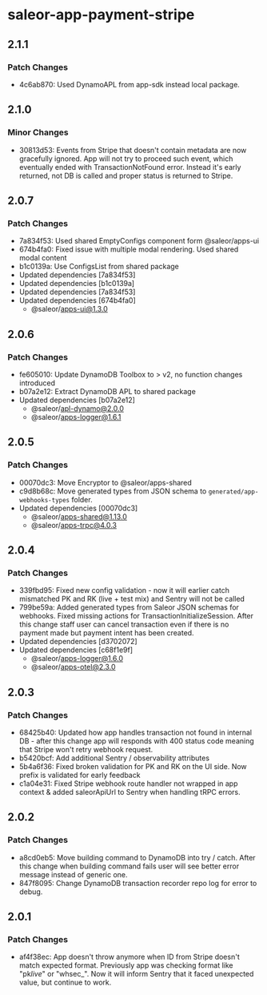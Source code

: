# saleor-app-payment-stripe

## 2.1.1

### Patch Changes

- 4c6ab870: Used DynamoAPL from app-sdk instead local package.

## 2.1.0

### Minor Changes

- 30813d53: Events from Stripe that doesn't contain metadata are now gracefully ignored. App will not try to proceed such event, which eventually ended with TransactionNotFound error. Instead it's early returned, not DB is called and proper status is returned to Stripe.

## 2.0.7

### Patch Changes

- 7a834f53: Used shared EmptyConfigs component form @saleor/apps-ui
- 674b4fa0: Fixed issue with multiple modal rendering. Used shared modal content
- b1c0139a: Use ConfigsList from shared package
- Updated dependencies [7a834f53]
- Updated dependencies [b1c0139a]
- Updated dependencies [7a834f53]
- Updated dependencies [674b4fa0]
  - @saleor/apps-ui@1.3.0

## 2.0.6

### Patch Changes

- fe605010: Update DynamoDB Toolbox to > v2, no function changes introduced
- b07a2e12: Extract DynamoDB APL to shared package
- Updated dependencies [b07a2e12]
  - @saleor/apl-dynamo@2.0.0
  - @saleor/apps-logger@1.6.1

## 2.0.5

### Patch Changes

- 00070dc3: Move Encryptor to @saleor/apps-shared
- c9d8b68c: Move generated types from JSON schema to `generated/app-webhooks-types` folder.
- Updated dependencies [00070dc3]
  - @saleor/apps-shared@1.13.0
  - @saleor/apps-trpc@4.0.3

## 2.0.4

### Patch Changes

- 339fbd95: Fixed new config validation - now it will earlier catch mismatched PK and RK (live + test mix) and Sentry will not be called
- 799be59a: Added generated types from Saleor JSON schemas for webhooks. Fixed missing actions for TransactionInitializeSession. After this change staff user can cancel transaction even if there is no payment made but payment intent has been created.
- Updated dependencies [d3702072]
- Updated dependencies [c68f1e9f]
  - @saleor/apps-logger@1.6.0
  - @saleor/apps-otel@2.3.0

## 2.0.3

### Patch Changes

- 68425b40: Updated how app handles transaction not found in internal DB - after this change app will responds with 400 status code meaning that Stripe won't retry webhook request.
- b5420bcf: Add additional Sentry / observability attributes
- 5b4a6f36: Fixed broken validation for PK and RK on the UI side. Now prefix is validated for early feedback
- c1a04e31: Fixed Stripe webhook route handler not wrapped in app context & added saleorApiUrl to Sentry when handling tRPC errors.

## 2.0.2

### Patch Changes

- a8cd0eb5: Move building command to DynamoDB into try / catch. After this change when building command fails user will see better error message instead of generic one.
- 847f8095: Change DynamoDB transaction recorder repo log for error to debug.

## 2.0.1

### Patch Changes

- af4f38ec: App doesn't throw anymore when ID from Stripe doesn't match expected format. Previously app was checking format like "pk*live*" or "whsec\_". Now it will inform Sentry that it faced unexpected value, but continue to work.
